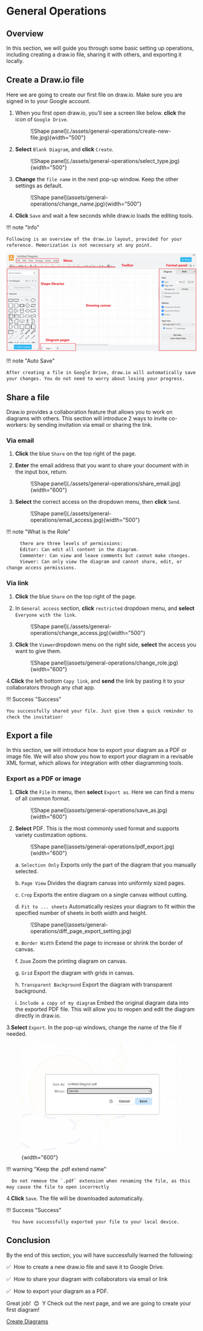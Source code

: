 # General Operations

## Overview

In this section, we will guide you through some basic setting up operations, including creating a draw.io file, sharing it with others, and exporting it locally.

## Create a Draw.io file
Here we are going to create our first file on draw.io. Make sure you are signed in to your Google account.

1. When you first open draw.io, you’ll see a screen like below. 
**click** the icon of `Google Drive`.

    <figure markdown>
    ![Shape panel](./assets/general-operations/create-new-file.jpg){width="500"}
    </figure>


2. **Select** `Blank Diagram`, and **click** `Create`.
   <figure markdown>
   ![Shape panel](./assets/general-operations/select_type.jpg){width="500"}
   </figure>
3. **Change** the `file name` in the next pop-up window. Keep the other settings as default.
      <figure markdown>
   ![Shape panel](assets/general-operations/change_name.jpg){width="500"}
      </figure>
4. **Click** `Save` and wait a few seconds while draw.io loads the editing tools.

!!! note "Info"

    Following is an overview of the draw.io layout, provided for your reference. Memorization is not necessary at any point.
![page_layout.jpg](assets/general-operations/page_layout.jpg)


!!! note "Auto Save"
    
    After creating a file in Google Drive, draw.io will automatically save your changes. You do not need to worry about losing your progress.

## Share a file
Draw.io provides a collaboration feature that allows you to work on diagrams with others. This section will introduce 2 ways to invite co-workers: by sending invitation via email or sharing the link.

### Via email ###

1. **Click** the blue `Share` on the top right of the page.

2. **Enter** the email address that you want to share your document with in the input box, return.

   <figure markdown>
   ![Shape panel](./assets/general-operations/share_email.jpg){width="600"}
   </figure>

3. **Select** the correct access on the dropdown menu, then **click** `Send`.

   <figure markdown>
   ![Shape panel](./assets/general-operations/email_access.jpg){width="500"}
   </figure>

!!! note "What is the Role"
    
         there are three levels of permissions: 
         Editor: Can edit all content in the diagram.
         Commenter: Can view and leave comments but cannot make changes.
         Viewer: Can only view the diagram and cannot share, edit, or change access permissions.

### Via link ###

1. **Click** the blue `Share` on the top right of the page.

2. In `General access` section, **click** `restricted` dropdown menu, and **select** `Everyone with the link`.

   <figure markdown>
   ![Shape panel](./assets/general-operations/change_access.jpg){width="500"}
   </figure>
   
3. **Click** the `Viewer`dropdown menu on the right side, **select** the access you want to give them.

   <figure markdown>
   ![Shape panel](assets/general-operations/change_role.jpg){width="600"}
   </figure>

4.**Click** the left bottom `Copy link`, and **send** the link by pasting it to your collaborators through any chat app.

!!! Success "Success"

    You successfully shared your file. Just give them a quick reminder to check the invitation!


## Export a file

In this section, we will introduce how to export your diagram as a PDF or image file. We will also show you how to export your diagram in a revisable XML format, which allows for integration with other diagramming tools.

### Export as a PDF or image ###

1. **Click** the `File` in menu, then **select** `Export as`. Here we can find a menu of all common format.

      <figure markdown>
      ![Shape panel](assets/general-operations/save_as.jpg){width="600"}
      </figure>
   
2. **Select** PDF. This is the most commonly used format and supports variety custimzation options.

      <figure markdown>
      ![Shape panel](assets/general-operations/pdf_export.jpg){width="600"}
      </figure>
   
      a. `Selection Only` Exports only the part of the diagram that you manually selected.

      b. `Page View` Divides the diagram canvas into uniformly sized pages.

      c. `Crop`  Exports the entire diagram on a single canvas without cutting.

      d. `Fit to ... sheets`  Automatically resizes your diagram to fit within the specified number of sheets in both width and height.

      <figure markdown>
      ![Shape panel](assets/general-operations/diff_page_export_setting.jpg)
      </figure>
   
      e. `Border Width` Extend the page to increase or shrink the border of canvas. 

   f. `Zoom` Zoom the printing diagram on canvas.

   g. `Grid` Export the diagram with grids in canvas.

   h. `Transparent Background` Export the diagram with transparent background.

   i. `Include a copy of my diagram` Embed the original diagram data into the exported PDF file. This will allow you to reopen and edit the diagram directly in draw.io.

3.**Select** `Export`. In the pop-up windows, change the name of the file if needed. 
      <figure markdown>
      ![Shape panel](assets/general-operations/save_rename.jpg){width="600"}
      </figure>

!!! warning "Keep the .pdf extend name"

      Do not remove the `.pdf` extension when renaming the file, as this may cause the file to open incorrectly

4.**Click** `Save`. The file will be downloaded automatically. 

!!! Success "Success"

      You have successfully exported your file to your local device.

## Conclusion

By the end of this section, you will have successfully learned the following:

:white_check_mark:&nbsp; How to create a new draw.io file and save it to Google Drive.

:white_check_mark:&nbsp; How to share your diagram with collaborators via email or link

:white_check_mark:&nbsp; How to export your diagram as a PDF.

Great job! &nbsp;:blush:&nbsp; Y Check out the next page, and we are going to create your first diagram!

[Create Diagrams](create-diagrams.md)